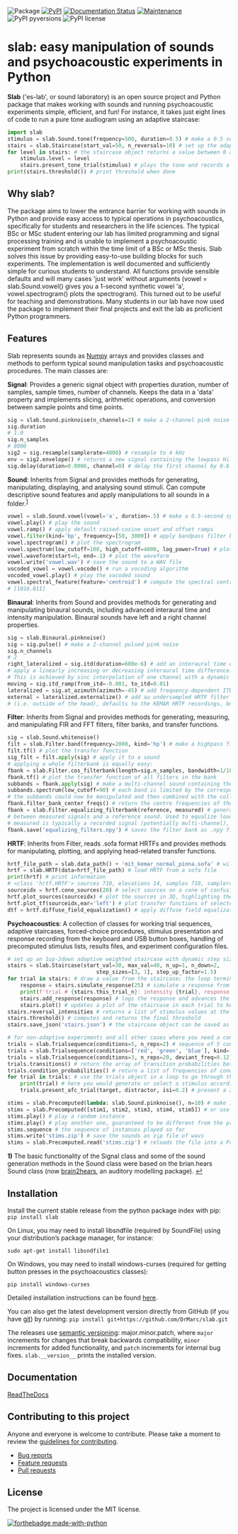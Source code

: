![Package](https://github.com/DrMarc/slab/workflows/Python%20package/badge.svg)
[![PyPI](https://github.com/DrMarc/slab/workflows/PyPi/badge.svg)](https://pypi.org/project/slab/)
[![Documentation Status](https://readthedocs.org/projects/slab/badge/?version=latest)](https://slab.readthedocs.io/en/latest/?badge=latest)
[![Maintenance](https://img.shields.io/badge/Maintained%3F-yes-brightgreen.svg)](https://github.com/DrMarc/slab/graphs/commit-activity)
![PyPI pyversions](https://img.shields.io/badge/python-%3E%3D3.6-blue)
![PyPI license](https://img.shields.io/badge/license-MIT-brightgreen)

**slab**: easy manipulation of sounds and psychoacoustic experiments in Python
======================

**Slab** ('es-lab', or sound laboratory) is an open source project and Python package that makes working with sounds and running psychoacoustic experiments simple, efficient, and fun! For instance, it takes just eight lines of code to run a pure tone audiogram using an adaptive staircase:
```python
import slab
stimulus = slab.Sound.tone(frequency=500, duration=0.5) # make a 0.5 sec pure tone of 500 Hz
stairs = slab.Staircase(start_val=50, n_reversals=10) # set up the adaptive staircase
for level in stairs: # the staircase object returns a value between 0 and 50 dB for each trial
    stimulus.level = level
    stairs.present_tone_trial(stimulus) # plays the tone and records a keypress (1 for 'heard', 2 for 'not heard')
print(stairs.threshold()) # print threshold when done
```

Why slab?
---------
The package aims to lower the entrance barrier for working with sounds in Python and provide easy access to typical operations in psychoacoustics, specifically for students and researchers in the life sciences. The typical BSc or MSc student entering our lab has limited programming and signal processing training and is unable to implement a psychoacoustic experiment from scratch within the time limit of a BSc or MSc thesis. Slab solves this issue by providing easy-to-use building blocks for such experiments. The implementation is well documented and sufficiently simple for curious students to understand. All functions provide sensible defaults and will many cases 'just work' without arguments (vowel = slab.Sound.vowel() gives you a 1-second synthetic vowel 'a', vowel.spectrogram() plots the spectrogram). This turned out to be useful for teaching and demonstrations. Many students in our lab have now used the package to implement their final projects and exit the lab as proficient Python programmers.

Features
--------
Slab represents sounds as [Numpy](https://www.numpy.org) arrays and provides classes and methods to perform typical sound manipulation tasks and psychoacoustic procedures. The main classes are:

**Signal**: Provides a generic signal object with properties duration, number of samples, sample times, number of channels. Keeps the data in a 'data' property and implements slicing, arithmetic operations, and conversion between sample points and time points.
```python
sig = slab.Sound.pinknoise(n_channels=2) # make a 2-channel pink noise
sig.duration
# 1.0
sig.n_samples
# 8000
sig2 = sig.resample(samplerate=4000) # resample to 4 kHz
env = sig2.envelope() # returns a new signal containing the lowpass Hilbert envelopes of both channels
sig.delay(duration=0.0006, channel=0) # delay the first channel by 0.6 ms
```

**Sound**: Inherits from Signal and provides methods for generating, manipulating, displaying, and analysing sound stimuli. Can compute descriptive sound features and apply manipulations to all sounds in a folder.<sup id="a1">[1](#f1)</sup>
```python
vowel = slab.Sound.vowel(vowel='a', duration=.5) # make a 0.5-second synthetic vowel sound
vowel.play() # play the sound
vowel.ramp() # apply default raised-cosine onset and offset ramps
vowel.filter(kind='bp', frequency=[50, 3000]) # apply bandpass filter between 50 and 3000 Hz
vowel.spectrogram() # plot the spectrogram
vowel.spectrum(low_cutoff=100, high_cutoff=4000, log_power=True) # plot a band-limited spectrum
vowel.waveform(start=0, end=.1) # plot the waveform
vowel.write('vowel.wav') # save the sound to a WAV file
vocoded_vowel = vowel.vocode() # run a vocoding algorithm
vocoded_vowel.play() # play the vocoded sound
vowel.spectral_feature(feature='centroid') # compute the spectral centroid of the sound in Hz
# [1016.811]
```

**Binaural**: Inherits from Sound and provides methods for generating and manipulating binaural sounds, including advanced interaural time and intensity manipulation. Binaural sounds have left and a right channel properties.
```python
sig = slab.Binaural.pinknoise()
sig = sig.pulse() # make a 2-channel pulsed pink noise
sig.n_channels
# 2
right_lateralized = sig.itd(duration=600e-6) # add an interaural time difference of 600 µsec, right channel leading
# apply a linearly increasing or decreasing interaural time difference.
# This is achieved by sinc interpolation of one channel with a dynamic delay:
moving = sig.itd_ramp(from_itd=-0.001, to_itd=0.01)
lateralized = sig.at_azimuth(azimuth=-45) # add frequency-dependent ITD and ILD corresponding to a sound at 45 deg
external = lateralized.externalize() # add au undersampled HRTF filter that results in the percept of an external source
# (i.e. outside of the head), defaults to the KEMAR HRTF recordings, but any HRTF can be supplied
```

**Filter**: Inherits from Signal and provides methods for generating, measuring, and manipulating FIR and FFT filters, filter banks, and transfer functions.
```python
sig = slab.Sound.whitenoise()
filt = slab.Filter.band(frequency=2000, kind='hp') # make a highpass filter
filt.tf() # plot the transfer function
sig_filt = filt.apply(sig) # apply it to a sound
# applying a whole filterbank is equally easy:
fbank = slab.Filter.cos_filterbank(length=sig.n_samples, bandwidth=1/10, low_cutoff=100) # make a cosine filter bank
fbank.tf() # plot the transfer function of all filters in the bank
subbands = fbank.apply(sig) # make a multi-channel sound containing the passbands of the filters in the filter bank
subbands.spectrum(low_cutoff=90) # each band is limited by the corresponding fbank filter
# the subbands could now be manipulated and then combined with the collapse_subbands method
fbank.filter_bank_center_freqs() # return the centre frequencies of the filters in the filter bank
fbank = slab.Filter.equalizing_filterbank(reference, measured) # generate inverse filters to minimize the difference
# between measured signals and a reference sound. Used to equalize loudspeakers, microphones, or speaker arrays.
# measured is typically a recorded signal (potentially multi-channel), and reference for instance a flat white noise.
fbank.save('equalizing_filters.npy') # saves the filter bank as .npy file.
```

**HRTF**: Inherits from Filter, reads .sofa format HRTFs and provides methods for manipulating, plotting, and applying head-related transfer functions.
```python
hrtf_file_path = slab.data_path() + 'mit_kemar_normal_pinna.sofa' # will download the KEMAR data from the web!
hrtf = slab.HRTF(data=hrtf_file_path) # load HRTF from a sofa file
print(hrtf) # print information
# <class 'hrtf.HRTF'> sources 710, elevations 14, samples 710, samplerate 44100.0
sourceidx = hrtf.cone_sources(20) # select sources on a cone of confusion at 20 deg from midline
hrtf.plot_sources(sourceidx) # plot the sources in 3D, highlighting the selected sources
hrtf.plot_tf(sourceidx,ear='left') # plot transfer functions of selected sources in a waterfall plot
dtf = hrtf.diffuse_field_equalization() # apply diffuse field equalization to remove non-spatial components of the HRTF
```

**Psychoacoustics**: A collection of classes for working trial sequences, adaptive staircases, forced-choice procedures, stimulus presentation and response recording from the keyboard and USB button boxes, handling of precomputed stimulus lists, results files, and experiment configuration files.
```python
# set up an 1up-2down adaptive weighted staircase with dynamic step sizes:
stairs = slab.Staircase(start_val=30, max_val=40, n_up=1, n_down=2,
                            step_sizes=[3, 1], step_up_factor=1.5)
for trial in stairs: # draw a value from the staircase; the loop terminates with the staircase
    response = stairs.simulate_response(25) # simulate a response from a participant using a psychometric function
    print(f'trial # {stairs.this_trial_n}: intensity {trial}, response {response}')
    stairs.add_response(response) # logs the response and advances the staircase
    stairs.plot() # updates a plot of the staircase in each trial to keep an eye on the performance of the listener
stairs.reversal_intensities # returns a list of stimulus values at the reversal points of the staircase
stairs.threshold() # computes and returns the final threshold
stairs.save_json('stairs.json') # the staircase object can be saved as a human readable json file

# for non-adaptive experiments and all other cases where you need a controlled sequence of stimulus values:
trials = slab.Trialsequence(conditions=5, n_reps=2) # sequence of 5 conditions, repeated twice, without direct repetitions
trials = slab.Trialsequence(conditions=['red', 'green', 'blue'], kind='infinite') # infinite sequence of color names
trials = slab.Trialsequence(conditions=3, n_reps=20, deviant_freq=0.12) # stimulus sequence for an oddball design
trials.transitions() # return the array of transition probabilities between all combinations of conditions.
trials.condition_probabilities() # return a list of frequencies of conditions
for trial in trials: # use the trials object in a loop to go through the trials
    print(trial) # here you would generate or select a stimulus according to the condition
    trials.present_afc_trial(target, distractor, isi=0.2) # present a 2-alternative forced-choice trial and record the response

stims = slab.Precomputed(lambda: slab.Sound.pinknoise(), n=10) # make 10 instances of noise as one Sound-like object
stims = slab.Precomputed([stim1, stim2, stim3, stim4, stim5]) # or use a list of sound objects, or a list comprehension
stims.play() # play a random instance
stims.play() # play another one, guaranteed to be different from the previous one
stims.sequence # the sequence of instances played so far
stims.write('stims.zip') # save the sounds as zip file of wavs
stims = slab.Precomputed.read('stims.zip') # reloads the file into a Precomputed object
```

<b id="f1">1)</b> The basic functionality of the Signal class and some of the sound generation methods in the Sound class were based on the brian.hears Sound class (now [brain2hears](https://brian2hears.readthedocs.io/en/stable/), an auditory modelling package). [↩](#a1)

Installation
------------

Install the current stable release from the python package index with pip:
```pip install slab```

On Linux, you may need to install libsndfile (required by SoundFile) using your distribution’s package manager, for instance:

```sudo apt-get install libsndfile1```

On Windows, you may need to install windows-curses (required for getting button presses in the psychoacoustics classes):

```pip install windows-curses```

Detailed installation instructions can be found [here](https://slab.readthedocs.io/en/latest/index.html#installation).

You can also get the latest development version directly from GitHub (if you have [git](https://git-scm.com)) by running:
```pip install git+https://github.com/DrMarc/slab.git```

The releases use [semantic versioning](https://semver.org): major.minor.patch, where `major` increments for changes that break backwards compatibility, `minor` increments for added functionality, and `patch` increments for internal bug fixes.
```slab.__version__``` prints the installed version.

Documentation
-------------

[ReadTheDocs](https://slab.readthedocs.io/)

Contributing to this project
----------------------------

Anyone and everyone is welcome to contribute. Please take a moment to
review the [guidelines for contributing](CONTRIBUTING.md).

* [Bug reports](CONTRIBUTING.md#bugs)
* [Feature requests](CONTRIBUTING.md#features)
* [Pull requests](CONTRIBUTING.md#pull-requests)

License
-------

The project is licensed under the MIT license.

[![forthebadge made-with-python](http://ForTheBadge.com/images/badges/made-with-python.svg)](https://www.python.org/)
